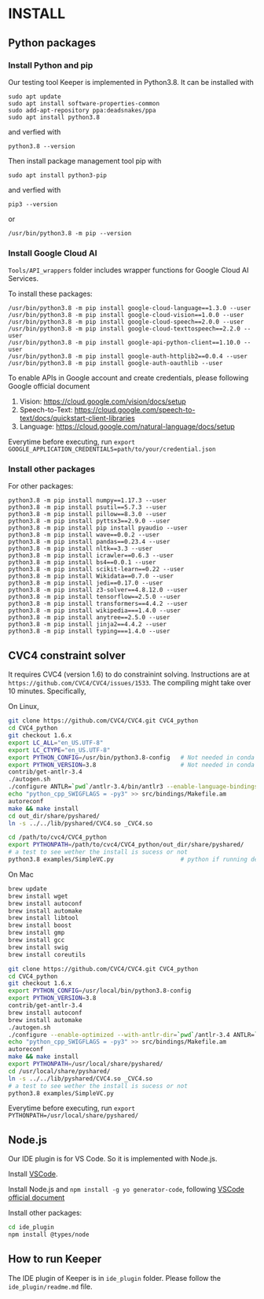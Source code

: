 # INSTALL



## Python packages

### Install Python and pip

Our testing tool Keeper is implemented in Python3.8. It can be installed with

```
sudo apt update
sudo apt install software-properties-common
sudo add-apt-repository ppa:deadsnakes/ppa
sudo apt install python3.8
```

and verfied with

```
python3.8 --version
```

Then install package management tool pip with

```
sudo apt install python3-pip
```

and verfied with

```
pip3 --version
```

or

```
/usr/bin/python3.8 -m pip --version
```

### Install Google Cloud AI

`Tools/API_wrappers` folder includes wrapper functions for Google Cloud AI Services.

To install these packages:

```
/usr/bin/python3.8 -m pip install google-cloud-language==1.3.0 --user
/usr/bin/python3.8 -m pip install google-cloud-vision==1.0.0 --user
/usr/bin/python3.8 -m pip install google-cloud-speech==2.0.0 --user
/usr/bin/python3.8 -m pip install google-cloud-texttospeech==2.2.0 --user
/usr/bin/python3.8 -m pip install google-api-python-client==1.10.0 --user
/usr/bin/python3.8 -m pip install google-auth-httplib2==0.0.4 --user
/usr/bin/python3.8 -m pip install google-auth-oauthlib --user
```

To enable APIs in Google account and create credentials, please following Google official document

1. Vision: https://cloud.google.com/vision/docs/setup
2. Speech-to-Text: https://cloud.google.com/speech-to-text/docs/quickstart-client-libraries
3. Language: https://cloud.google.com/natural-language/docs/setup

Everytime before executing, run `export GOOGLE_APPLICATION_CREDENTIALS=path/to/your/credential.json`

### Install other packages

For other packages:

```
python3.8 -m pip install numpy==1.17.3 --user
python3.8 -m pip install psutil==5.7.3 --user
python3.8 -m pip install pillow==8.3.0 --user
python3.8 -m pip install pyttsx3==2.9.0 --user
python3.8 -m pip install pip install pyaudio --user
python3.8 -m pip install wave==0.0.2 --user
python3.8 -m pip install pandas==0.23.4 --user
python3.8 -m pip install nltk==3.3 --user
python3.8 -m pip install icrawler==0.6.3 --user
python3.8 -m pip install bs4==0.0.1 --user
python3.8 -m pip install scikit-learn==0.22 --user
python3.8 -m pip install Wikidata==0.7.0 --user
python3.8 -m pip install jedi==0.17.0 --user
python3.8 -m pip install z3-solver==4.8.12.0 --user
python3.8 -m pip install tensorflow==2.5.0 --user
python3.8 -m pip install transformers==4.4.2 --user
python3.8 -m pip install wikipedia===1.4.0 --user
python3.8 -m pip install anytree==2.5.0 --user
python3.8 -m pip install jinja2==4.4.2 --user
python3.8 -m pip install typing===1.4.0 --user
```

## CVC4 constraint solver
It requires CVC4 (version 1.6) to do constrainint solving. Instructions are at `https://github.com/CVC4/CVC4/issues/1533`. The compiling might take over 10 minutes. Specifically,

On Linux,
```bash
git clone https://github.com/CVC4/CVC4.git CVC4_python
cd CVC4_python
git checkout 1.6.x
export LC_ALL="en_US.UTF-8"
export LC_CTYPE="en_US.UTF-8"
export PYTHON_CONFIG=/usr/bin/python3.8-config   # Not needed in conda env
export PYTHON_VERSION=3.8                        # Not needed in conda env
contrib/get-antlr-3.4
./autogen.sh
./configure ANTLR=`pwd`/antlr-3.4/bin/antlr3 --enable-language-bindings=python --prefix `pwd`/out_dir
echo "python_cpp_SWIGFLAGS = -py3" >> src/bindings/Makefile.am
autoreconf
make && make install
cd out_dir/share/pyshared/
ln -s ../../lib/pyshared/CVC4.so _CVC4.so

cd /path/to/cvc4/CVC4_python
export PYTHONPATH=/path/to/cvc4/CVC4_python/out_dir/share/pyshared/
# a test to see wether the install is sucess or not
python3.8 examples/SimpleVC.py                   # python if running default python
```


On Mac
```bash
brew update
brew install wget
brew install autoconf
brew install automake
brew install libtool
brew install boost
brew install gmp
brew install gcc
brew install swig
brew install coreutils

git clone https://github.com/CVC4/CVC4.git CVC4_python
cd CVC4_python
git checkout 1.6.x
export PYTHON_CONFIG=/usr/local/bin/python3.8-config
export PYTHON_VERSION=3.8
contrib/get-antlr-3.4
brew install autoconf
brew install automake
./autogen.sh
./configure --enable-optimized --with-antlr-dir=`pwd`/antlr-3.4 ANTLR=`pwd`/antlr-3.4/bin/antlr3 --enable-language-bindings=python
echo "python_cpp_SWIGFLAGS = -py3" >> src/bindings/Makefile.am
autoreconf
make && make install
export PYTHONPATH=/usr/local/share/pyshared/
cd /usr/local/share/pyshared/
ln -s ../../lib/pyshared/CVC4.so _CVC4.so
# a test to see wether the install is sucess or not
python3.8 examples/SimpleVC.py
```

Everytime before executing, run `export PYTHONPATH=/usr/local/share/pyshared/`


## Node.js
Our IDE plugin is for VS Code. So it is implemented with Node.js.

Install [VSCode](https://code.visualstudio.com).

Install Node.js and `npm install -g yo generator-code`, following [VSCode official document](https://code.visualstudio.com/api/get-started/your-first-extension)

Install other packages:

```bash
cd ide_plugin
npm install @types/node
```


## How to run Keeper

The IDE plugin of Keeper is in `ide_plugin` folder. Please follow the `ide_plugin/readme.md` file.